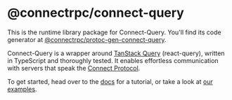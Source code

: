 # @connectrpc/connect-query

This is the runtime library package for Connect-Query. You'll find its code generator at [@connectrpc/protoc-gen-connect-query](https://www.npmjs.com/package/@connectrpc/protoc-gen-connect-query).

Connect-Query is a wrapper around [TanStack Query](https://tanstack.com/query) (react-query), written in TypeScript and thoroughly tested. It enables effortless communication with servers that speak the [Connect Protocol](https://connectrpc.com/docs/protocol).

To get started, head over to the [docs](https://github.com/connectrpc/connect-query-es) for a tutorial, or take a look at [our examples](https://github.com/connectrpc/connect-query-es/tree/main/examples).
